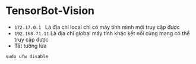 # TensorBot-Vision


- `172.17.0.1 ` Là địa chỉ local chỉ có máy tính mình mới truy cập được
- `192.168.71.11` Là địa chỉ global máy tính khác kết nối cùng mạng có thề truy cập được
- Tắt tường lửa
```
sudo ufw disable
```